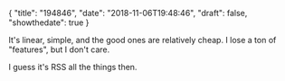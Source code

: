 {
  "title": "194846",
  "date": "2018-11-06T19:48:46",
  "draft": false,
  "showthedate": true
}

It's linear, simple, and the good ones are relatively cheap. I lose a ton of "features", but I don't care.

I guess it's RSS all the things then.